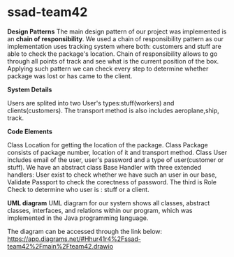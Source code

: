 # ssad-team42
**Design Patterns**
The main design pattern of our project was implemented is an **chain of responsibility**. We used a chain of responsibility pattern as our implementation uses tracking system where both: customers and stuff are able to check the package's location. Chain of responsibility allows to go through all points of track and see what is the current position of the box. Applying such pattern we can check every step to determine whether package was lost or has came to the client.


**System Details**

Users are splited into two User's types:stuff(workers) and clients(customers). The transport method is also includes aeroplane,ship, track.

**Code Elements**

Class Location for getting the location of the package. Class Package consists of package number, location of it and transport method. Class User includes email of the user, user's password and a type of user(customer or stuff). We have an abstract class Base Handler with three extended handlers: User exist to check whether we have such an user in our base, Validate Passport to check the corectness of password. The third is Role Check to determine who user is : stuff or a client.

**UML diagram**
UML diagram for our system shows all classes, abstract classes, interfaces, and relations within our program, which was implemented in the Java programming language.

The diagram can be accessed through the link below:
https://app.diagrams.net/#Hhur41r4%2Fssad-team42%2Fmain%2Fteam42.drawio
